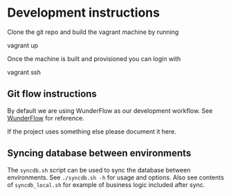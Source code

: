 Development instructions
========================

Clone the git repo and build the vagrant machine by running

vagrant up

Once the machine is built and provisioned you can login with

vagrant ssh

Git flow instructions
---------------------

By default we are using WunderFlow as our development workflow.
See [WunderFlow](http://wunderkraut.github.io/WunderFlow) for reference.

If the project uses something else please document it here.

Syncing database between environments
-------------------------------------

The `syncdb.sh` script can be used to sync the database between environments. See `./syncdb.sh -h` for usage and options. Also see contents of `syncdb_local.sh` for example of business logic included after sync.
